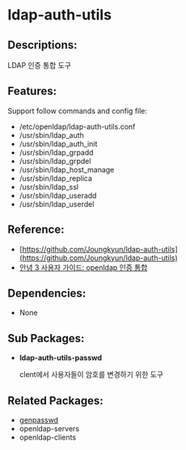 # ldap-auth-utils

## Descriptions:

LDAP 인증 통합 도구

## Features:

Support follow commands and config file:

* /etc/openldap/ldap-auth-utils.conf
* /usr/sbin/ldap\_auth
* /usr/sbin/ldap\_auth\_init
* /usr/sbin/ldap\_grpadd
* /usr/sbin/ldap\_grpdel
* /usr/sbin/ldap\_host\_manage
* /usr/sbin/ldap\_replica
* /usr/sbin/ldap\_ssl
* /usr/sbin/ldap\_useradd
* /usr/sbin/ldap\_userdel

## Reference:

* [https://github.com/Joungkyun/ldap-auth-utils](https://github.com/Joungkyun/ldap-auth-utils)
* [안녕 3 사용자 가이드: openldap 인증 통합](https://www.gitbook.com/book/joungkyun/annyung-3-user-guide/edit#/edit/master/chapter2-3-auth-intergrate-openldap.md)

## Dependencies:

* None

## Sub Packages:

* **ldap-auth-utils-passwd**  

  clent에서 사용자들이 암호를 변경하기 위한 도구

## Related Packages:

* [genpasswd](pkg-core-genpasswd.md)
* openldap-servers
* openldap-clients

